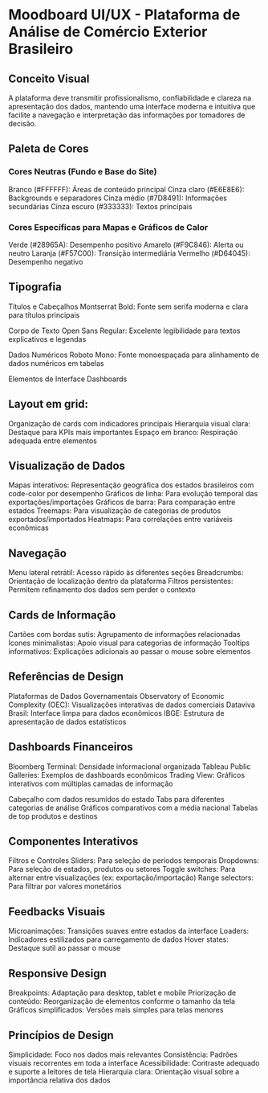 # Moodboard UI/UX - Plataforma de Análise de Comércio Exterior Brasileiro

## Conceito Visual
A plataforma deve transmitir profissionalismo, confiabilidade e clareza na apresentação dos dados, mantendo uma interface moderna e intuitiva que facilite a navegação e interpretação das informações por tomadores de decisão.

## Paleta de Cores
### Cores Neutras (Fundo e Base do Site)
Branco (#FFFFFF): Áreas de conteúdo principal
Cinza claro (#E6E8E6): Backgrounds e separadores
Cinza médio (#7D8491): Informações secundárias
Cinza escuro (#333333): Textos principais

### Cores Específicas para Mapas e Gráficos de Calor
Verde (#28965A): Desempenho positivo
Amarelo (#F9C846): Alerta ou neutro
Laranja (#F57C00): Transição intermediária
Vermelho (#D64045): Desempenho negativo

## Tipografia

Títulos e Cabeçalhos
Montserrat Bold: Fonte sem serifa moderna e clara para títulos principais

Corpo de Texto
Open Sans Regular: Excelente legibilidade para textos explicativos e legendas

Dados Numéricos
Roboto Mono: Fonte monoespaçada para alinhamento de dados numéricos em tabelas

Elementos de Interface
Dashboards

## Layout em grid: 
Organização de cards com indicadores principais
Hierarquia visual clara: Destaque para KPIs mais importantes
Espaço em branco: Respiração adequada entre elementos

## Visualização de Dados
Mapas interativos: Representação geográfica dos estados brasileiros com code-color por desempenho
Gráficos de linha: Para evolução temporal das exportações/importações
Gráficos de barra: Para comparação entre estados
Treemaps: Para visualização de categorias de produtos exportados/importados
Heatmaps: Para correlações entre variáveis econômicas

## Navegação
Menu lateral retrátil: Acesso rápido às diferentes seções
Breadcrumbs: Orientação de localização dentro da plataforma
Filtros persistentes: Permitem refinamento dos dados sem perder o contexto

## Cards de Informação
Cartões com bordas sutis: Agrupamento de informações relacionadas
Ícones minimalistas: Apoio visual para categorias de informação
Tooltips informativos: Explicações adicionais ao passar o mouse sobre elementos

## Referências de Design
Plataformas de Dados Governamentais
Observatory of Economic Complexity (OEC): Visualizações interativas de dados comerciais
Dataviva Brasil: Interface limpa para dados econômicos
IBGE: Estrutura de apresentação de dados estatísticos

## Dashboards Financeiros
Bloomberg Terminal: Densidade informacional organizada
Tableau Public Galleries: Exemplos de dashboards econômicos
Trading View: Gráficos interativos com múltiplas camadas de informação

Cabeçalho com dados resumidos do estado
Tabs para diferentes categorias de análise
Gráficos comparativos com a média nacional
Tabelas de top produtos e destinos

## Componentes Interativos
Filtros e Controles
Sliders: Para seleção de períodos temporais
Dropdowns: Para seleção de estados, produtos ou setores
Toggle switches: Para alternar entre visualizações (ex: exportação/importação)
Range selectors: Para filtrar por valores monetários

## Feedbacks Visuais
Microanimações: Transições suaves entre estados da interface
Loaders: Indicadores estilizados para carregamento de dados
Hover states: Destaque sutil ao passar o mouse

## Responsive Design
Breakpoints: Adaptação para desktop, tablet e mobile
Priorização de conteúdo: Reorganização de elementos conforme o tamanho da tela
Gráficos simplificados: Versões mais simples para telas menores

## Princípios de Design
Simplicidade: Foco nos dados mais relevantes
Consistência: Padrões visuais recorrentes em toda a interface
Acessibilidade: Contraste adequado e suporte a leitores de tela
Hierarquia clara: Orientação visual sobre a importância relativa dos dados

<!-- ![Moodboard](caminho/para/imagem.png) -->